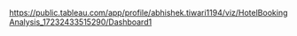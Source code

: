 https://public.tableau.com/app/profile/abhishek.tiwari1194/viz/HotelBookingAnalysis_17232433515290/Dashboard1
